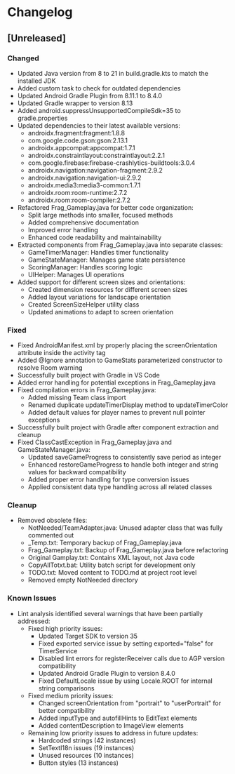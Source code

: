 # Changelog

## [Unreleased]
### Changed
- Updated Java version from 8 to 21 in build.gradle.kts to match the installed JDK
- Added custom task to check for outdated dependencies
- Updated Android Gradle Plugin from 8.11.1 to 8.4.0
- Updated Gradle wrapper to version 8.13
- Added android.suppressUnsupportedCompileSdk=35 to gradle.properties
- Updated dependencies to their latest available versions:
  - androidx.fragment:fragment:1.8.8
  - com.google.code.gson:gson:2.13.1
  - androidx.appcompat:appcompat:1.7.1
  - androidx.constraintlayout:constraintlayout:2.2.1
  - com.google.firebase:firebase-crashlytics-buildtools:3.0.4
  - androidx.navigation:navigation-fragment:2.9.2
  - androidx.navigation:navigation-ui:2.9.2
  - androidx.media3:media3-common:1.7.1
  - androidx.room:room-runtime:2.7.2
  - androidx.room:room-compiler:2.7.2
- Refactored Frag_Gameplay.java for better code organization:
  - Split large methods into smaller, focused methods
  - Added comprehensive documentation
  - Improved error handling
  - Enhanced code readability and maintainability
- Extracted components from Frag_Gameplay.java into separate classes:
  - GameTimerManager: Handles timer functionality
  - GameStateManager: Manages game state persistence
  - ScoringManager: Handles scoring logic
  - UIHelper: Manages UI operations
- Added support for different screen sizes and orientations:
  - Created dimension resources for different screen sizes
  - Added layout variations for landscape orientation
  - Created ScreenSizeHelper utility class
  - Updated animations to adapt to screen orientation

### Fixed
- Fixed AndroidManifest.xml by properly placing the screenOrientation attribute inside the activity tag
- Added @Ignore annotation to GameStats parameterized constructor to resolve Room warning
- Successfully built project with Gradle in VS Code
- Added error handling for potential exceptions in Frag_Gameplay.java
- Fixed compilation errors in Frag_Gameplay.java:
  - Added missing Team class import
  - Renamed duplicate updateTimerDisplay method to updateTimerColor
  - Added default values for player names to prevent null pointer exceptions
- Successfully built project with Gradle after component extraction and cleanup
- Fixed ClassCastException in Frag_Gameplay.java and GameStateManager.java:
  - Updated saveGameProgress to consistently save period as integer
  - Enhanced restoreGameProgress to handle both integer and string values for backward compatibility
  - Added proper error handling for type conversion issues
  - Applied consistent data type handling across all related classes

### Cleanup
- Removed obsolete files:
  - NotNeeded/TeamAdapter.java: Unused adapter class that was fully commented out
  - _Temp.txt: Temporary backup of Frag_Gameplay.java
  - Frag_Gameplay.txt: Backup of Frag_Gameplay.java before refactoring
  - Original Gamplay.txt: Contains XML layout, not Java code
  - CopyAllTotxt.bat: Utility batch script for development only
  - TODO.txt: Moved content to TODO.md at project root level
  - Removed empty NotNeeded directory

### Known Issues
- Lint analysis identified several warnings that have been partially addressed:
  - Fixed high priority issues:
    - Updated Target SDK to version 35
    - Fixed exported service issue by setting exported="false" for TimerService
    - Disabled lint errors for registerReceiver calls due to AGP version compatibility
    - Updated Android Gradle Plugin to version 8.4.0
    - Fixed DefaultLocale issue by using Locale.ROOT for internal string comparisons
  - Fixed medium priority issues:
    - Changed screenOrientation from "portrait" to "userPortrait" for better compatibility
    - Added inputType and autofillHints to EditText elements
    - Added contentDescription to ImageView elements
  - Remaining low priority issues to address in future updates:
    - Hardcoded strings (42 instances)
    - SetTextI18n issues (19 instances)
    - Unused resources (10 instances)
    - Button styles (13 instances)